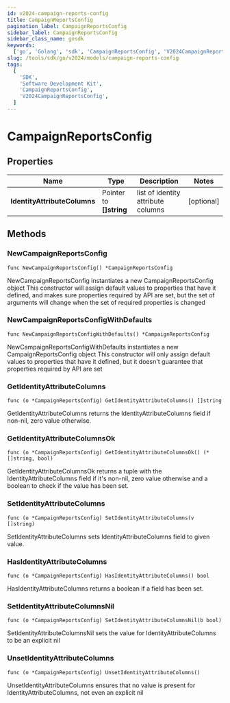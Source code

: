 ```yaml
---
id: v2024-campaign-reports-config
title: CampaignReportsConfig
pagination_label: CampaignReportsConfig
sidebar_label: CampaignReportsConfig
sidebar_class_name: gosdk
keywords:
  ['go', 'Golang', 'sdk', 'CampaignReportsConfig', 'V2024CampaignReportsConfig']
slug: /tools/sdk/go/v2024/models/campaign-reports-config
tags:
  [
    'SDK',
    'Software Development Kit',
    'CampaignReportsConfig',
    'V2024CampaignReportsConfig',
  ]
---
```


# CampaignReportsConfig

## Properties

| Name | Type | Description | Notes |
| --- | --- | --- | --- |
| **IdentityAttributeColumns** | Pointer to **[]string** | list of identity attribute columns | [optional] |

## Methods

### NewCampaignReportsConfig

`func NewCampaignReportsConfig() *CampaignReportsConfig`

NewCampaignReportsConfig instantiates a new CampaignReportsConfig object This constructor will assign default values to properties that have it defined, and makes sure properties required by API are set, but the set of arguments will change when the set of required properties is changed

### NewCampaignReportsConfigWithDefaults

`func NewCampaignReportsConfigWithDefaults() *CampaignReportsConfig`

NewCampaignReportsConfigWithDefaults instantiates a new CampaignReportsConfig object This constructor will only assign default values to properties that have it defined, but it doesn't guarantee that properties required by API are set

### GetIdentityAttributeColumns

`func (o *CampaignReportsConfig) GetIdentityAttributeColumns() []string`

GetIdentityAttributeColumns returns the IdentityAttributeColumns field if non-nil, zero value otherwise.

### GetIdentityAttributeColumnsOk

`func (o *CampaignReportsConfig) GetIdentityAttributeColumnsOk() (*[]string, bool)`

GetIdentityAttributeColumnsOk returns a tuple with the IdentityAttributeColumns field if it's non-nil, zero value otherwise and a boolean to check if the value has been set.

### SetIdentityAttributeColumns

`func (o *CampaignReportsConfig) SetIdentityAttributeColumns(v []string)`

SetIdentityAttributeColumns sets IdentityAttributeColumns field to given value.

### HasIdentityAttributeColumns

`func (o *CampaignReportsConfig) HasIdentityAttributeColumns() bool`

HasIdentityAttributeColumns returns a boolean if a field has been set.

### SetIdentityAttributeColumnsNil

`func (o *CampaignReportsConfig) SetIdentityAttributeColumnsNil(b bool)`

SetIdentityAttributeColumnsNil sets the value for IdentityAttributeColumns to be an explicit nil

### UnsetIdentityAttributeColumns

`func (o *CampaignReportsConfig) UnsetIdentityAttributeColumns()`

UnsetIdentityAttributeColumns ensures that no value is present for IdentityAttributeColumns, not even an explicit nil
